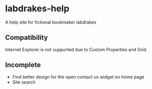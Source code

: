 # labdrakes-help
A help site for fictional bookmaker labdrakes

## Compatibility
Internet Explorer is not supported due to Custom Properties and Grid.

## Incomplete
- Find better design for the open contact us widget on home page
- Site search